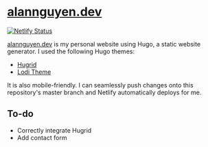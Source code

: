 
# [alannguyen.dev](https://alannguyen.dev/)

[![Netlify Status](https://api.netlify.com/api/v1/badges/88644866-a46d-4a72-a17e-2c8ade79a902/deploy-status)](https://app.netlify.com/sites/alannguyen/deploys)

[alannguyen.dev](https://alannguyen.dev/) is my personal website using Hugo, a static website generator. I used the following Hugo themes:
 - [Hugrid](https://github.com/aerohub/hugrid)
 - [Lodi Theme](https://github.com/xaviablaza/hugo-lodi-theme)

It is also mobile-friendly. I can seamlessly push changes onto this repository's master branch and Netlify automatically deploys for me.

## To-do
 - Correctly integrate Hugrid
 - Add contact form

